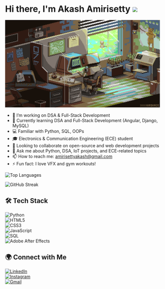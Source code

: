 # Hi there, I'm Akash Amirisetty <img src="https://raw.githubusercontent.com/MartinHeinz/MartinHeinz/master/wave.gif" width="30px">

![My GIF](https://github.com/AkashAmirisetty/AkashAmirisetty/blob/main/akash2.gif)


- 🔭 I’m working on DSA & Full-Stack Development
- 🌱 Currently learning DSA and Full-Stack Development (Angular, Django, MySQL)
- 💻 Familiar with Python, SQL, OOPs
- 🎓 Electronics & Communication Engineering (ECE) student
- 👯 Looking to collaborate on open-source and web development projects
- 💬 Ask me about Python, DSA, IoT projects, and ECE-related topics
- 📫 How to reach me: amirisettyakash@gmail.com
- ⚡ Fun fact: I love VFX and gym workouts!


![Top Languages](https://github-readme-stats.vercel.app/api/top-langs/?username=AkashAmirisetty&layout=compact&theme=radical)

![GitHub Streak](https://streak-stats.demolab.com?user=AkashAmirisetty&theme=radical)

## 🛠️ Tech Stack  
![Python](https://img.shields.io/badge/Python-3776AB?style=for-the-badge&logo=python&logoColor=white)  
![HTML5](https://img.shields.io/badge/HTML5-E34F26?style=for-the-badge&logo=html5&logoColor=white)  
![CSS3](https://img.shields.io/badge/CSS3-1572B6?style=for-the-badge&logo=css3&logoColor=white)  
![JavaScript](https://img.shields.io/badge/JavaScript-F7DF1E?style=for-the-badge&logo=javascript&logoColor=black)  
![SQL](https://img.shields.io/badge/SQL-4479A1?style=for-the-badge&logo=mysql&logoColor=white)  
![Adobe After Effects](https://img.shields.io/badge/Adobe%20After%20Effects-9999FF?style=for-the-badge&logo=adobeaftereffects&logoColor=white)  


## 🌍 Connect with Me  
[![LinkedIn](https://img.shields.io/badge/LinkedIn-0A66C2?style=for-the-badge&logo=linkedin&logoColor=white)](https://www.linkedin.com/in/akashamirisetty)  
[![Instagram](https://img.shields.io/badge/Instagram-E4405F?style=for-the-badge&logo=instagram&logoColor=white)](https://www.instagram.com/akash._ig)  
[![Gmail](https://img.shields.io/badge/Gmail-D14836?style=for-the-badge&logo=gmail&logoColor=white)](mailto:amirisettyakash@gmail.com)  






